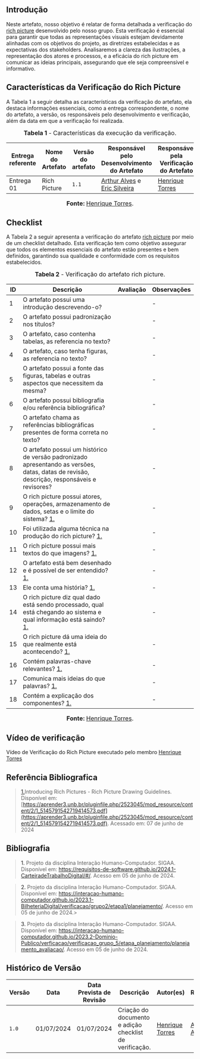 ## <a>Introdução</a>

Neste artefato, nosso objetivo é relatar de forma detalhada a verificação do [rich picture](https://requisitos-de-software.github.io/2024.1-DiarioOficialdaUniao/pre-rastreabilidade/rich-picture/) desenvolvido pelo nosso grupo. Esta verificação é essencial para garantir que todas as representações visuais estejam devidamente alinhadas com os objetivos do projeto, as diretrizes estabelecidas e as expectativas dos stakeholders. Analisaremos a clareza das ilustrações, a representação dos atores e processos, e a eficácia do rich picture em comunicar as ideias principais, assegurando que ele seja compreensível e informativo.

## <a>Características da Verificação do Rich Picture</a>

A Tabela 1 a seguir detalha as características da verificação do artefato, ela destaca informações essenciais, como a entrega correspondente, o nome do artefato, a versão, os responsáveis pelo desenvolvimento e verificação, além da data em que a verificação foi realizada.

<center>

<font size="3"><p style="text-align: center"><b>Tabela 1</b> - Características da execução da verificação.</p></font>

|**Entrega referente**|**Nome do Artefato**|**Versão do artefato**|**Responsável pelo Desenvolvimento do Artefato**|**Responsável pela Verificação do Artefato**|**Data da Verificação**|
|---------|---------|---------|-----------|------------------|------|
|Entrega 01|Rich Picture|`1.1`|[Arthur Alves](https://github.com/Arthrok) e [Eric Silveira](https://github.com/ericbky)|[Henrique Torres](https://github.com/henriqtorresl)|01/07/2024|

<font size="3"><p style="text-align: center"><b>Fonte: </b> [Henrique Torres](https://github.com/henriqtorresl).</p></font>
</center>


## <a>Checklist</a>

A Tabela 2 a seguir apresenta a verificação do artefato [rich picture](https://requisitos-de-software.github.io/2024.1-DiarioOficialdaUniao/pre-rastreabilidade/rich-picture/) por meio de um checklist detalhado. Esta verificação tem como objetivo assegurar que todos os elementos essenciais do artefato estão presentes e bem definidos, garantindo sua qualidade e conformidade com os requisitos estabelecidos.

<center>

<font size="3"><p style="text-align: center"><b>Tabela 2</b> - Verificação do artefato rich picture.</p></font>

**ID**|**Descrição**|**Avaliação**|**Observações**|
|----|-----------|-----------|-------------|
| 1  | O artefato possui uma introdução descrevendo-o?| |-|
| 2  | O artefato possui padronização nos títulos?| |-|
| 3  | O artefato, caso contenha tabelas, as referencia no texto?| |-|
| 4  | O artefato, caso tenha figuras, as referencia no texto?| |-|		
| 5  | O artefato possui a fonte das figuras, tabelas e outras aspectos que necessitem da mesma?| |-|	
| 6  | O artefato possui bibliografia e/ou referência bibliográfica?| |-|
| 7  | O artefato chama as referências bibliográficas presentes de forma correta no texto?| |-|
| 8  | O artefato possui um histórico de versão padronizado apresentando as versões, datas, datas de revisão, descrição, responsáveis e revisores?| |-|
| 9  | O rich picture possui atores, operações, armazenamento de dados, setas e o limite do sistema? <a id="REF4" href="#anchor_3">1.</a> | |-|
| 10 | Foi utilizada alguma técnica na produção do rich picture? <a id="REF4" href="#anchor_3">1.</a>| |-|
| 11 | O rich picture possui mais textos do que imagens? <a id="REF4" href="#anchor_3">1.</a> | |-|
| 12 | O artefato está bem desenhado e é possível de ser entendido? <a id="REF4" href="#anchor_3">1.</a> | |-|
| 13 | Ele conta uma história? <a id="REF4" href="#anchor_3">1.</a> | |-|
| 14 | O rich picture diz qual dado está sendo processado, qual está chegando ao sistema e qual informação está saindo? <a id="REF4" href="#anchor_3">1.</a> | |-|
| 15 | O rich picture dá uma ideia do que realmente está acontecendo? <a id="REF4" href="#anchor_3">1.</a>| |-|
| 16 | Contém palavras-chave relevantes? <a id="REF4" href="#anchor_3">1.</a>| |-|
| 17 | Comunica mais ideias do que palavras? <a id="REF4" href="#anchor_3">1.</a>| |-|
| 18 | Contém a explicação dos componentes? <a id="REF4" href="#anchor_3">1.</a> | |-|

<font size="3"><p style="text-align: center"><b>Fonte: </b> [Henrique Torres](https://github.com/henriqtorresl).</p></font>
</center>

## <a> Vídeo de verificação </a>

Vídeo de Verificação do Rich Picture executado pelo membro [Henrique Torres](https://github.com/henriqtorresl)

<center>

</center>

## <a>Referência Bibliografica</a>
> <a id="REF4" href="#anchor_3">1.</a>Introducing Rich Pictures - Rich Picture Drawing Guidelines. Disponível em: [https://aprender3.unb.br/pluginfile.php/2523045/mod_resource/content/2/1_5145791542719414573.pdf](https://aprender3.unb.br/pluginfile.php/2523045/mod_resource/content/2/1_5145791542719414573.pdf). Acessado em: 07 de junho de 2024

## <a>Bibliografia</a>
> <a>1. </a>Projeto da disciplina Interação Humano-Computador. SIGAA. Disponível em: <https://requisitos-de-software.github.io/2024.1-CarteiradeTrabalhoDigital/#/>. Acesso em 05 de junho de 2024.

> <a>2. </a>Projeto da disciplina Interação Humano-Computador. SIGAA. Disponível em: <https://interacao-humano-computador.github.io/2023.1-BilheteriaDigital/verificacao/grupo2/etapa1/planejamento/>. Acesso em 05 de junho de 2024.>

> <a>3. </a> Projeto da disciplina Interação Humano-Computador. SIGAA. Disponível em: <https://interacao-humano-computador.github.io/2023.2-Dominio-Publico/verficacao/verificacao_grupo_5/etapa_planejamento/planejamento_avaliacao/>. Acesso em 05 de junho de 2024.


## <a>Histórico de Versão</a>

| Versão| Data | Data Prevista de Revisão| Descrição  | Autor(es)  | Revisor(es) |
| ------- | ------ | ------ | ------- | -------- | -------- |
| `1.0` | 01/07/2024 | 01/07/2024 | Criação do documento e adição checklist de verificação. | [Henrique Torres](https://github.com/henriqtorresl) |[Arthur Alves](https://github.com/Arthrok)|